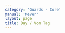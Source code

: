 ```yaml
---
category: 'Guards - Core'
manual: 'Meyer'
layout: page
title: Day / Vom Tag
---
```


<link rel="import" href="/bower_components/polymer/polymer.html">
<link rel="import" href="shared-styles.html">

<dom-module id="{{ page.url | split:'/' | last | remove: '.html' }}-element">
  <template>
    <style include="shared-styles">
      :host {
        display: block;

        padding: 10px;
      }
    </style>

    <div class="card">

      <h1>{{ page.title }}</h1>
      <blockquote><p>Vom Tag is also called the High Guard <i>[Oberhut]</i> and is executed in the following manner: Stand with your left foot forward and hold your sword up over your head so that the point extends right upwards.</p></blockquote>

      <img class="card-image" src="/manuals/meyer/images/guards/vom-tag-illustration.jpg">

    </div>
  </template>

  <script>
    Polymer({
      is: '{{ page.url | split:'/' | last | remove: '.html' }}-element',
    });
  </script>
</dom-module>